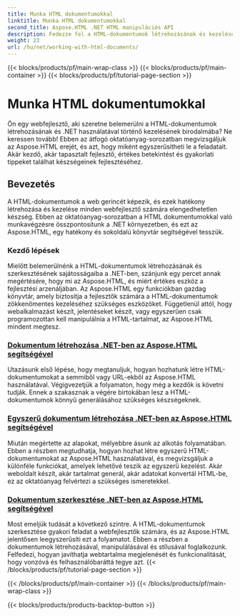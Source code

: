 ```yaml
---
title: Munka HTML dokumentumokkal
linktitle: Munka HTML dokumentumokkal
second_title: Aspose.HTML .NET HTML manipulációs API
description: Fedezze fel a HTML-dokumentumok létrehozásának és kezelésének világát a .NET-ben az Aspose.HTML segítségével. Az egyszerű dokumentumok létrehozásától a mélyreható szerkesztésig.
weight: 23
url: /hu/net/working-with-html-documents/
---
```


{{< blocks/products/pf/main-wrap-class >}}
{{< blocks/products/pf/main-container >}}
{{< blocks/products/pf/tutorial-page-section >}}

# Munka HTML dokumentumokkal


Ön egy webfejlesztő, aki szeretne belemerülni a HTML-dokumentumok létrehozásának és .NET használatával történő kezelésének birodalmába? Ne keressen tovább! Ebben az átfogó oktatóanyag-sorozatban megvizsgáljuk az Aspose.HTML erejét, és azt, hogy miként egyszerűsítheti le a feladatait. Akár kezdő, akár tapasztalt fejlesztő, értékes betekintést és gyakorlati tippeket találhat készségeinek fejlesztéséhez.

## Bevezetés

A HTML-dokumentumok a web gerincét képezik, és ezek hatékony létrehozása és kezelése minden webfejlesztő számára elengedhetetlen készség. Ebben az oktatóanyag-sorozatban a HTML dokumentumokkal való munkavégzésre összpontosítunk a .NET környezetben, és ezt az Aspose.HTML, egy hatékony és sokoldalú könyvtár segítségével tesszük.

### Kezdő lépések

Mielőtt belemerülnénk a HTML-dokumentumok létrehozásának és szerkesztésének sajátosságaiba a .NET-ben, szánjunk egy percet annak megértésére, hogy mi az Aspose.HTML, és miért értékes eszköz a fejlesztési arzenáljában. Az Aspose.HTML egy funkciókban gazdag könyvtár, amely biztosítja a fejlesztők számára a HTML-dokumentumok zökkenőmentes kezeléséhez szükséges eszközöket. Függetlenül attól, hogy webalkalmazást készít, jelentéseket készít, vagy egyszerűen csak programozottan kell manipulálnia a HTML-tartalmat, az Aspose.HTML mindent megtesz.

### [Dokumentum létrehozása .NET-ben az Aspose.HTML segítségével](./creating-a-document/)

Utazásunk első lépése, hogy megtanuljuk, hogyan hozhatunk létre HTML-dokumentumokat a semmiből vagy URL-ekből az Aspose.HTML használatával. Végigvezetjük a folyamaton, hogy még a kezdők is követni tudják. Ennek a szakasznak a végére birtokában lesz a HTML-dokumentumok könnyű generálásához szükséges készségeknek.

### [Egyszerű dokumentum létrehozása .NET-ben az Aspose.HTML segítségével](./creating-a-simple-document/)

Miután megértette az alapokat, mélyebbre ásunk az alkotás folyamatában. Ebben a részben megtudhatja, hogyan hozhat létre egyszerű HTML-dokumentumokat az Aspose.HTML használatával, és megvizsgáljuk a különféle funkciókat, amelyek lehetővé teszik az egyszerű kezelést. Akár weboldalt készít, akár tartalmat generál, akár adatokat konvertál HTML-be, ez az oktatóanyag felvértezi a szükséges ismeretekkel.

### [Dokumentum szerkesztése .NET-ben az Aspose.HTML segítségével](./editing-a-document/)

Most emeljük tudását a következő szintre. A HTML-dokumentumok szerkesztése gyakori feladat a webfejlesztők számára, és az Aspose.HTML jelentősen leegyszerűsíti ezt a folyamatot. Ebben a részben a dokumentumok létrehozásával, manipulálásával és stílusával foglalkozunk. Felfedezi, hogyan javíthatja webtartalma megjelenését és funkcionalitását, hogy vonzóvá és felhasználóbaráttá tegye azt.
{{< /blocks/products/pf/tutorial-page-section >}}

{{< /blocks/products/pf/main-container >}}
{{< /blocks/products/pf/main-wrap-class >}}

{{< blocks/products/products-backtop-button >}}
